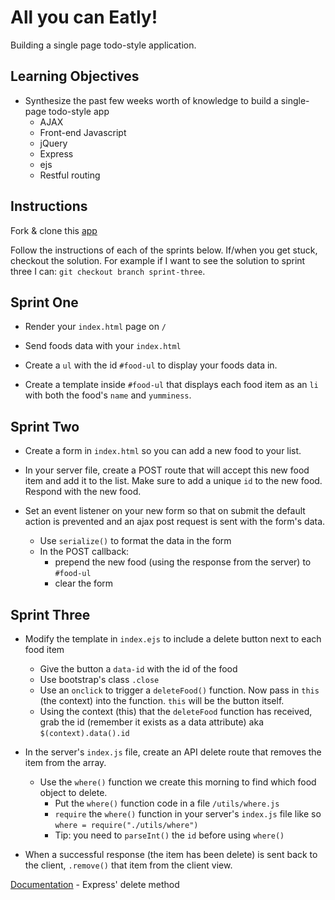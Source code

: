 # All you can Eatly!
Building a single page todo-style application.

## Learning Objectives

* Synthesize the past few weeks worth of knowledge to build a single-page todo-style app
  * AJAX
  * Front-end Javascript
  * jQuery
  * Express
  * ejs
  * Restful routing

## Instructions

Fork & clone this [app](https://github.com/sf-wdi-22-23/toEatly)

Follow the instructions of each of the sprints below. If/when you get stuck, checkout the solution. For example if I want to see the solution to sprint three I can: `git checkout branch sprint-three`.

## Sprint One

* Render your `index.html` page on `/`

* Send foods data with your `index.html`

* Create a `ul` with the id `#food-ul` to display your foods data in.

* Create a template inside `#food-ul` that displays each food item as an `li` with both the food's `name` and `yumminess`.

## Sprint Two

* Create a form in `index.html` so you can add a new food to your list.

* In your server file, create a POST route that will accept this new food item and add it to the list. Make sure to add a unique `id` to the new food. Respond with the new food.

* Set an event listener on your new form so that on submit the default action is prevented and an ajax post request is sent with the form's data.
  * Use `serialize()` to format the data in the form
  * In the POST callback:
      * prepend the new food (using the response from the server) to `#food-ul`
      * clear the form

## Sprint Three

* Modify the template in `index.ejs` to include a delete button next to each food item
   * Give the button a `data-id` with the id of the food
   * Use bootstrap's class `.close`
   * Use an `onclick` to trigger a `deleteFood()` function. Now pass in `this` (the context) into the function. `this` will be the button itself.
   * Using the context (this) that the `deleteFood` function has received, grab the id (remember it exists as a data attribute) aka `$(context).data().id`

* In the server's `index.js` file, create an API delete route that removes the item from the array.
  * Use the `where()` function we create this morning to find which food object to delete.
      * Put the `where()` function code in a file `/utils/where.js`
      * `require` the `where()` function in your server's `index.js` file like so `where = require("./utils/where")`
      * Tip: you need to `parseInt()` the `id` before using `where()`

* When a successful response (the item has been delete) is sent back to the client, `.remove()` that item from the client view.

[Documentation](http://expressjs.com/api.html#app.delete.method) - Express' delete method
